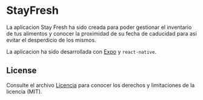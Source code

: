 # StayFresh

La aplicacion Stay Fresh ha sido creada para poder gestionar el inventario de tus alimentos y conocer la proximidad de su fecha de caducidad para asi evitar el desperdicio de los mismos.

La aplicacion ha sido desarrollada con [Expo](https://expo.dev) y `react-native`.

## License

Consulte el archivo [Licencia](LICENSE.md) para conocer los derechos y limitaciones de la licencia (MIT).
